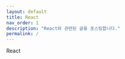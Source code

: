 ```yaml
---
layout: default
title: React
nav_order: 1
description: "React와 관련된 글을 포스팅합니다."
permalink: /
---
```

React